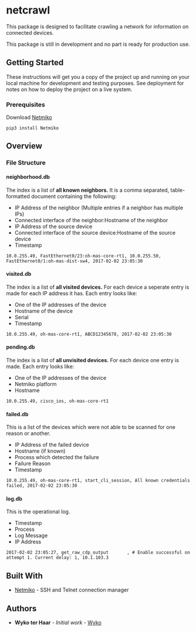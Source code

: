 # netcrawl

This package is designed to facilitate crawling a network for information on connected devices.

This package is still in development and no part is ready for production use.


## Getting Started

These instructions will get you a copy of the project up and running on your local machine for development and testing purposes. See deployment for notes on how to deploy the project on a live system.

### Prerequisites

Download [Netmiko](https://github.com/ktbyers/netmiko)

```
pip3 install Netmiko
```


## Overview


### File Structure

#### neighborhood.db

The index is a list of **all known neighbors.** It is a comma separated, table-formatted document containing the following:
* IP Address of the neighbor (Multiple entries if a neighbor has multiple IPs)
* Connected interface of the neighbor:Hostname of the neighbor
* IP Address of the source device
* Connected interface of the source device:Hostname of the source device
* Timestamp

```
10.0.255.49, FastEthernet0/23:oh-mas-core-rt1, 10.0.255.50, FastEthernet0/1:oh-mas-dist-sw4, 2017-02-02 23:05:30
```

#### visited.db

The index is a list of **all visited devices.** For each device a seperate entry is made for each IP address it has. Each entry looks like:
* One of the IP addresses of the device
* Hostname of the device
* Serial
* Timestamp

```
10.0.255.49, oh-mas-core-rt1, ABCD12345678, 2017-02-02 23:05:30
```

#### pending.db

The index is a list of **all unvisited devices.** For each device one entry is made. Each entry looks like:
* One of the IP addresses of the device
* Netmiko platform
* Hostname

```
10.0.255.49, cisco_ios, oh-mas-core-rt1
```

#### failed.db

This is a list of the devices which were not able to be scanned for one reason or another.
* IP Address of the failed device
* Hostname (if known)
* Process which detected the failure
* Failure Reason
* Timestamp

```
10.0.255.49, oh-mas-core-rt1, start_cli_session, All known credentials failed, 2017-02-02 23:05:30
```

#### log.db

This is the operational log.
* Timestamp
* Process
* Log Message
* IP Address

```
2017-02-02 23:05:27, get_raw_cdp_output       , # Enable successful on attempt 1. Current delay: 1, 10.1.103.3
```


## Built With

* [Netmiko](https://github.com/ktbyers/netmiko) - SSH and Telnet connection manager

## Authors

* **Wyko ter Haar** - *Initial work* - [Wyko](https://github.com/Wyko)
